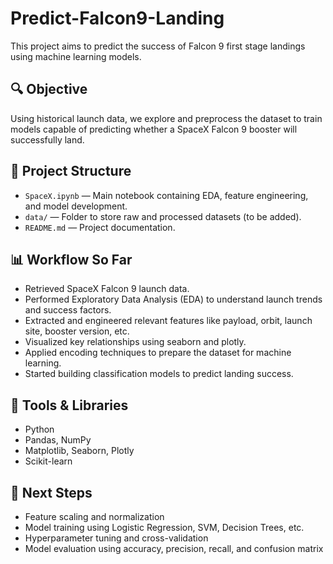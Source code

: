 # Predict-Falcon9-Landing
This project aims to predict the success of Falcon 9 first stage landings using machine learning models.

## 🔍 Objective
Using historical launch data, we explore and preprocess the dataset to train models capable of predicting whether a SpaceX Falcon 9 booster will successfully land.

## 📁 Project Structure
- `SpaceX.ipynb` — Main notebook containing EDA, feature engineering, and model development.
- `data/` — Folder to store raw and processed datasets (to be added).
- `README.md` — Project documentation.

## 📊 Workflow So Far
- Retrieved SpaceX Falcon 9 launch data.
- Performed Exploratory Data Analysis (EDA) to understand launch trends and success factors.
- Extracted and engineered relevant features like payload, orbit, launch site, booster version, etc.
- Visualized key relationships using seaborn and plotly.
- Applied encoding techniques to prepare the dataset for machine learning.
- Started building classification models to predict landing success.

## 🔧 Tools & Libraries
- Python
- Pandas, NumPy
- Matplotlib, Seaborn, Plotly
- Scikit-learn

## 🚧 Next Steps
- Feature scaling and normalization
- Model training using Logistic Regression, SVM, Decision Trees, etc.
- Hyperparameter tuning and cross-validation
- Model evaluation using accuracy, precision, recall, and confusion matrix

